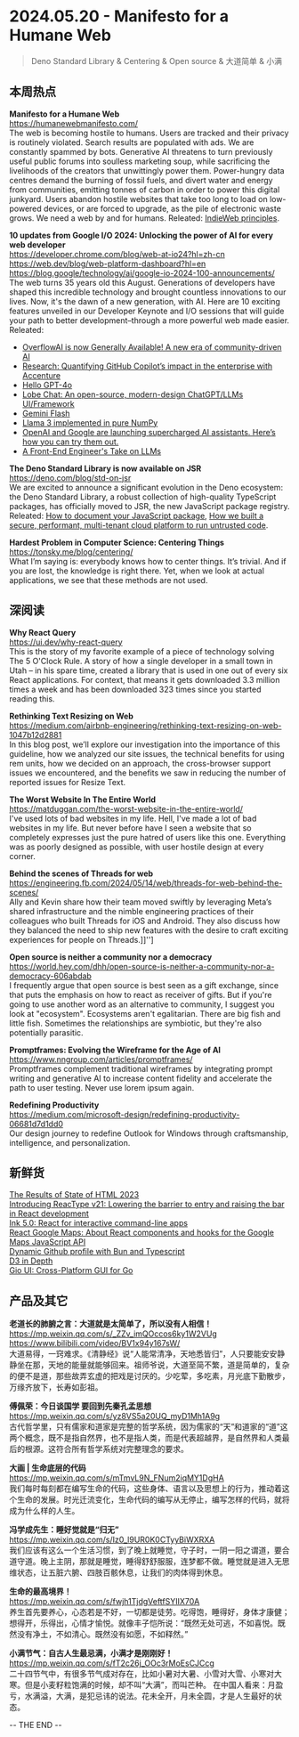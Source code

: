 2024.05.20 - Manifesto for a Humane Web  
========  

> Deno Standard Library & Centering & Open source & 大道简单 & 小满

## 本周热点

**Manifesto for a Humane Web**  
https://humanewebmanifesto.com/  
The web is becoming hostile to humans. Users are tracked and their privacy is routinely violated. Search results are populated with ads. We are constantly spammed by bots. Generative AI threatens to turn previously useful public forums into soulless marketing soup, while sacrificing the livelihoods of the creators that unwittingly power them. Power-hungry data centres demand the burning of fossil fuels, and divert water and energy from communities, emitting tonnes of carbon in order to power this digital junkyard. Users abandon hostile websites that take too long to load on low-powered devices, or are forced to upgrade, as the pile of electronic waste grows. We need a web by and for humans. Releated: [IndieWeb principles](https://paulrobertlloyd.com/2024/136/a1/indieweb_principles/).

**10 updates from Google I/O 2024: Unlocking the power of AI for every web developer**  
https://developer.chrome.com/blog/web-at-io24?hl=zh-cn  
https://web.dev/blog/web-platform-dashboard?hl=en  
https://blog.google/technology/ai/google-io-2024-100-announcements/  
The web turns 35 years old this August. Generations of developers have shaped this incredible technology and brought countless innovations to our lives. Now, it's the dawn of a new generation, with AI. Here are 10 exciting features unveiled in our Developer Keynote and I/O sessions that will guide your path to better development–through a more powerful web made easier. Releated:  
- [OverflowAI is now Generally Available! A new era of community-driven AI](https://stackoverflow.blog/2024/05/14/introducing-overflowai-a-new-era-of-community-driven-ai-at-stack-overflow/)  
- [Research: Quantifying GitHub Copilot’s impact in the enterprise with Accenture](https://github.blog/2024-05-13-research-quantifying-github-copilots-impact-in-the-enterprise-with-accenture/)  
- [Hello GPT-4o](https://openai.com/index/hello-gpt-4o/)  
- [Lobe Chat: An open-source, modern-design ChatGPT/LLMs UI/Framework](https://github.com/lobehub/lobe-chat)  
- [Gemini Flash](https://deepmind.google/technologies/gemini/flash/)  
- [Llama 3 implemented in pure NumPy](https://docs.likejazz.com/llama3.np/)  
- [OpenAI and Google are launching supercharged AI assistants. Here’s how you can try them out.](https://www.technologyreview.com/2024/05/15/1092516/openai-and-google-are-launching-supercharged-ai-assistants-heres-how-you-can-try-them-out/)  
- [A Front-End Engineer's Take on LLMs](https://alexkondov.com/a-frontend-engineers-take-on-llms/)  

**The Deno Standard Library is now available on JSR**  
https://deno.com/blog/std-on-jsr  
We are excited to announce a significant evolution in the Deno ecosystem: the Deno Standard Library, a robust collection of high-quality TypeScript packages, has officially moved to JSR, the new JavaScript package registry. Releated: [How to document your JavaScript package](https://deno.com/blog/document-javascript-package), [How we built a secure, performant, multi-tenant cloud platform to run untrusted code](https://deno.com/blog/build-secure-performant-cloud-platform).  

**Hardest Problem in Computer Science: Centering Things**  
https://tonsky.me/blog/centering/  
What I’m saying is: everybody knows how to center things. It’s trivial. And if you are lost, the knowledge is right there. Yet, when we look at actual applications, we see that these methods are not used.

##  深阅读  

**Why React Query**  
https://ui.dev/why-react-query  
This is the story of my favorite example of a piece of technology solving The 5 O'Clock Rule. A story of how a single developer in a small town in Utah – in his spare time, created a library that is used in one out of every six React applications. For context, that means it gets downloaded 3.3 million times a week and has been downloaded 323 times since you started reading this.

**Rethinking Text Resizing on Web**  
https://medium.com/airbnb-engineering/rethinking-text-resizing-on-web-1047b12d2881  
In this blog post, we’ll explore our investigation into the importance of this guideline, how we analyzed our site issues, the technical benefits for using rem units, how we decided on an approach, the cross-browser support issues we encountered, and the benefits we saw in reducing the number of reported issues for Resize Text.

**The Worst Website In The Entire World**  
https://matduggan.com/the-worst-website-in-the-entire-world/  
I've used lots of bad websites in my life. Hell, I've made a lot of bad websites in my life. But never before have I seen a website that so completely expresses just the pure hatred of users like this one. Everything was as poorly designed as possible, with user hostile design at every corner.

**Behind the scenes of Threads for web**  
https://engineering.fb.com/2024/05/14/web/threads-for-web-behind-the-scenes/  
Ally and Kevin share how their team moved swiftly by leveraging Meta’s shared infrastructure and the nimble engineering practices of their colleagues who built Threads for iOS and Android. They also discuss how they balanced the need to ship new features with the desire to craft exciting experiences for people on Threads.]]'']

**Open source is neither a community nor a democracy**  
https://world.hey.com/dhh/open-source-is-neither-a-community-nor-a-democracy-606abdab  
I frequently argue that open source is best seen as a gift exchange, since that puts the emphasis on how to react as receiver of gifts. But if you're going to use another word as an alternative to community, I suggest you look at "ecosystem". Ecosystems aren't egalitarian. There are big fish and little fish. Sometimes the relationships are symbiotic, but they're also potentially parasitic.

**Promptframes: Evolving the Wireframe for the Age of AI**  
https://www.nngroup.com/articles/promptframes/  
Promptframes complement traditional wireframes by integrating prompt writing and generative AI to increase content fidelity and accelerate the path to user testing. Never use lorem ipsum again.

**Redefining Productivity**  
https://medium.com/microsoft-design/redefining-productivity-06681d7d1dd0  
Our design journey to redefine Outlook for Windows through craftsmanship, intelligence, and personalization.

## 新鲜货

[The Results of State of HTML 2023](https://2023.stateofhtml.com/en-US/)  
[Introducing ReacType v21: Lowering the barrier to entry and raising the bar in React development](https://medium.com/@sfryan95/introducing-reactype-v21-lowering-the-barrier-to-entry-and-raising-the-bar-in-react-development-945173a9f3b8)  
[Ink 5.0: React for interactive command-line apps](https://github.com/vadimdemedes/ink)  
[React Google Maps: About React components and hooks for the Google Maps JavaScript API](https://github.com/visgl/react-google-maps)  
[Dynamic Github profile with Bun and Typescript](https://tduyng.dev/blog/dynamic-github-profile-with-bun-typescript/)  
[D3 in Depth](https://www.d3indepth.com/)  
[Gio UI: Cross-Platform GUI for Go](https://gioui.org/)  

## 产品及其它  

**老道长的肺腑之言：大道就是太简单了，所以没有人相信！**  
https://mp.weixin.qq.com/s/_ZZv_imQOccos6ky1W2VUg  
https://www.bilibili.com/video/BV1x94y167sW/  
大道易得，一窍难求。《清静经》说“人能常清净，天地悉皆归”，人只要能安安静静坐在那，天地的能量就能够回来。祖师爷说，大道至简不繁，道是简单的，复杂的便不是道，那些故弄玄虚的把戏是讨厌的。少吃荤，多吃素，月光底下勤散步，万缘齐放下，长寿如彭祖。

**傅佩荣：今日谈国学 要回到先秦孔孟思想**  
https://mp.weixin.qq.com/s/yz8VS5a20UQ_myD1Mh1A9g  
古代哲学里，只有儒家和道家是完整的哲学系统，因为儒家的“天”和道家的“道”这两个概念，既不是指自然界，也不是指人类，而是代表超越界，是自然界和人类最后的根源。这符合所有哲学系统对完整理念的要求。

**大画 | 生命底层的代码**  
https://mp.weixin.qq.com/s/mTmvL9N_FNum2iqMY1DgHA  
我们每时每刻都在编写生命的代码，这些身体、语言以及思想上的行为，推动着这个生命的发展。时光迁流变化，生命代码的编写从无停止，编写怎样的代码，就将成为什么样的人生。

**冯学成先生：睡好觉就是“归无”**  
https://mp.weixin.qq.com/s/Iz0_l9UR0K0CTyyBiWXRXA  
我们应该有这么一个生活习惯，到了晚上就睡觉，守子时，一阴一阳之谓道，要合道守道。晚上主阴，那就是睡觉，睡得舒舒服服，连梦都不做。睡觉就是进入无思维状态，让五脏六腑、四肢百骸休息，让我们的肉体得到休息。

**生命的最高境界！**  
https://mp.weixin.qq.com/s/fwjh1TjdgVeftfSYIIX70A  
养生首先要养心，心态若是不好，一切都是徒劳。吃得饱，睡得好，身体才康健；想得开，乐得出，心情才愉悦。就像丰子恺所说：“既然无处可逃，不如喜悦。既然没有净土，不如清心。既然没有如愿，不如释然。”

**小满节气：自古人生最忌满，小满才是刚刚好！**  
https://mp.weixin.qq.com/s/fT2c26j_OOc3rMoEsCJCcg  
二十四节气中，有很多节气成对存在，比如小暑对大暑、小雪对大雪、小寒对大寒。但是小麦籽粒饱满的时候，却不叫“大满”，而叫芒种。  在中国人看来：月盈亏，水满溢，大满，是犯忌讳的说法。花未全开，月未全圆，才是人生最好的状态。

-- THE END --
